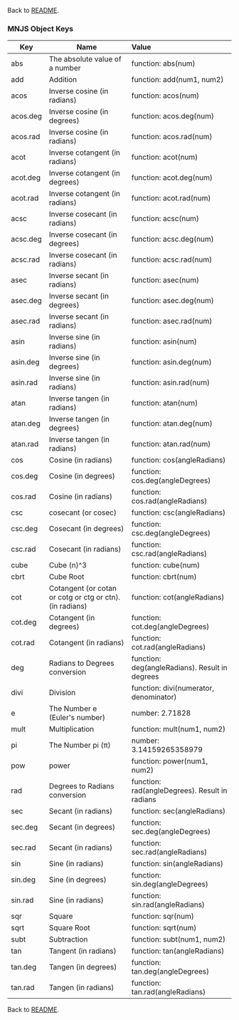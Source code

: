 Back to [README](https://github.com/dr-montasir/mnjs/blob/master/README.md).

### MNJS Object Keys

| Key      | Name                                                     | Value                                           |
| -------- | -------------------------------------------------------- | :---------------------------------------------- |
| abs      | The absolute value of a number                           | function:  abs(num)                             |
| add      | Addition                                                 | function:  add(num1, num2)                      |
| acos     | Inverse cosine (in radians)                              | function:  acos(num)                            |
| acos.deg | Inverse cosine (in degrees)                              | function:  acos.deg(num)                        |
| acos.rad | Inverse cosine (in radians)                              | function:  acos.rad(num)                        |
| acot     | Inverse cotangent (in radians)                           | function:  acot(num)                            |
| acot.deg | Inverse cotangent (in degrees)                           | function:  acot.deg(num)                        |
| acot.rad | Inverse cotangent (in radians)                           | function:  acot.rad(num)                        |
| acsc     | Inverse cosecant (in radians)                            | function:  acsc(num)                            |
| acsc.deg | Inverse cosecant (in degrees)                            | function:  acsc.deg(num)                        |
| acsc.rad | Inverse cosecant (in radians)                            | function:  acsc.rad(num)                        |
| asec     | Inverse secant (in radians)                              | function:  asec(num)                            |
| asec.deg | Inverse secant (in degrees)                              | function:  asec.deg(num)                        |
| asec.rad | Inverse secant (in radians)                              | function:  asec.rad(num)                        |
| asin     | Inverse sine (in radians)                                | function:  asin(num)                            |
| asin.deg | Inverse sine (in degrees)                                | function:  asin.deg(num)                        |
| asin.rad | Inverse sine (in radians)                                | function:  asin.rad(num)                        |
| atan     | Inverse tangen (in radians)                              | function:  atan(num)                            |
| atan.deg | Inverse tangen (in degrees)                              | function:  atan.deg(num)                        |
| atan.rad | Inverse tangen (in radians)                              | function:  atan.rad(num)                        |
| cos      | Cosine (in radians)                                      | function:  cos(angleRadians)                    |
| cos.deg  | Cosine (in degrees)                                      | function:  cos.deg(angleDegrees)                |
| cos.rad  | Cosine (in radians)                                      | function:  cos.rad(angleRadians)                |
| csc      | cosecant (or cosec)                                      | function:  csc(angleRadians)                    |
| csc.deg  | Cosecant (in degrees)                                    | function: csc.deg(angleDegrees)                 |
| csc.rad  | Cosecant (in radians)                                    | function:  csc.rad(angleRadians)                |
| cube     | Cube (n)^3                                               | function:  cube(num)                            |
| cbrt     | Cube Root                                                | function:  cbrt(num)                            |
| cot      | Cotangent (or cotan or cotg or ctg or ctn). (in radians) | function:  cot(angleRadians)                    |
| cot.deg  | Cotangent (in degrees)                                   | function:  cot.deg(angleDegrees)                |
| cot.rad  | Cotangent (in radians)                                   | function:  cot.rad(angleRadians)                |
| deg      | Radians to Degrees conversion                            | function: deg(angleRadians).  Result in degrees |
| divi     | Division                                                 | function:  divi(numerator, denominator)         |
| e        | The Number e (Euler's number)                            | number:  2.71828                                |
| mult     | Multiplication                                           | function:  mult(num1, num2)                     |
| pi       | The Number pi (π)                                        | number:  3.14159265358979                       |
| pow      | power                                                    | function:  power(num1, num2)                    |
| rad      | Degrees to Radians conversion                            | function: rad(angleDegrees).  Result in radians |
| sec      | Secant (in radians)                                      | function:  sec(angleRadians)                    |
| sec.deg  | Secant (in degrees)                                      | function:  sec.deg(angleDegrees)                |
| sec.rad  | Secant (in radians)                                      | function:  sec.rad(angleRadians)                |
| sin      | Sine (in radians)                                        | function:  sin(angleRadians)                    |
| sin.deg  | Sine (in degrees)                                        | function:  sin.deg(angleDegrees)                |
| sin.rad  | Sine (in radians)                                        | function:  sin.rad(angleRadians)                |
| sqr      | Square                                                   | function:  sqr(num)                             |
| sqrt     | Square Root                                              | function:  sqrt(num)                            |
| subt     | Subtraction                                              | function:  subt(num1, num2)                     |
| tan      | Tangent (in radians)                                     | function:  tan(angleRadians)                    |
| tan.deg  | Tangen (in degrees)                                      | function:  tan.deg(angleDegrees)                |
| tan.rad  | Tangen (in radians)                                      | function:  tan.rad(angleRadians)                |

Back to [README](https://github.com/dr-montasir/mnjs/blob/master/README.md).

